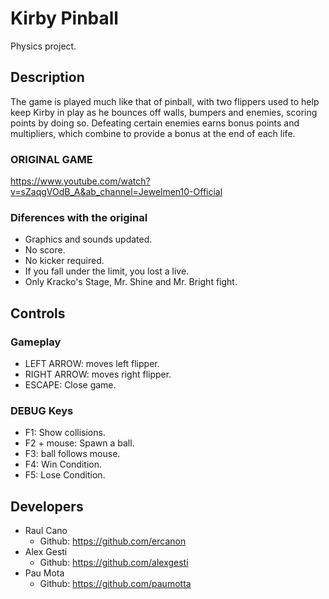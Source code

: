 # Kirby Pinball
Physics project.

## Description

The game is played much like that of pinball, with two flippers used to help keep Kirby in play as he bounces off walls, bumpers and enemies, scoring points by doing so. Defeating certain enemies earns bonus points and multipliers, which combine to provide a bonus at the end of each life.

### ORIGINAL GAME

https://www.youtube.com/watch?v=sZaqgVOdB_A&ab_channel=Jewelmen10-Official

### Diferences with the original

+ Graphics and sounds updated.
+ No score.
+ No kicker required.
+ If you fall under the limit, you lost a live.
+ Only Kracko's Stage, Mr. Shine and Mr. Bright fight.

## Controls

### Gameplay

 - LEFT ARROW: moves left flipper.
 - RIGHT ARROW: moves right flipper.
 - ESCAPE: Close game.
 
### DEBUG Keys

 - F1: Show collisions.
 - F2 + mouse: Spawn a ball.
 - F3: ball follows mouse.
 - F4: Win Condition.
 - F5: Lose Condition.

## Developers

 - Raul Cano
   - Github: https://github.com/ercanon
 - Alex Gesti
   - Github: https://github.com/alexgesti
 - Pau Mota
   - Github: https://github.com/paumotta

